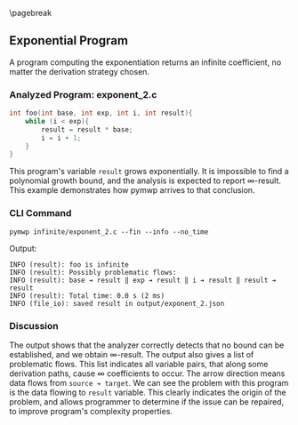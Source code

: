 \pagebreak

## Exponential Program

A program computing the exponentiation returns an infinite coefficient, no matter the derivation strategy chosen.

### Analyzed Program: exponent_2.c

```C
int foo(int base, int exp, int i, int result){
    while (i < exp){
        result = result * base;
        i = i + 1;
    }
}
```

This program's variable $\texttt{result}$ grows exponentially.
It is impossible to find a polynomial growth bound, and the analysis is expected to report $\infty$-result.
This example demonstrates how pymwp arrives to that conclusion.


### CLI Command

```console
pymwp infinite/exponent_2.c --fin --info --no_time
```

Output:

```text
INFO (result): foo is infinite
INFO (result): Possibly problematic flows:
INFO (result): base ➔ result ‖ exp ➔ result ‖ i ➔ result ‖ result ➔ result
INFO (result): Total time: 0.0 s (2 ms)
INFO (file_io): saved result in output/exponent_2.json
```

### Discussion

The output shows that the analyzer correctly detects that no bound can be established, and we obtain $\infty$-result.
The output also gives a list of problematic flows.
This list indicates all variable pairs, that along some derivation paths, cause $\infty$ coefficients to occur.
The arrow direction means data flows from `source ➔ target`.
We can see the problem with this program is the data flowing to $\texttt{result}$ variable.
This clearly indicates the origin of the problem, and allows programmer to determine if the issue can be repaired, 
to improve program's complexity properties.


